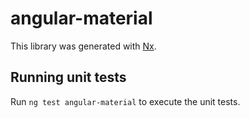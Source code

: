 # angular-material

This library was generated with [Nx](https://nx.dev).

## Running unit tests

Run `ng test angular-material` to execute the unit tests.

